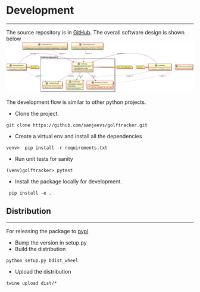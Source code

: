 # Development
---------------
The source repository is in [GitHub](https://github.com/sanjeevs/golftracker). 
The overall software design is shown below ![ArchDiagram](docs/source/images/sw_top_level.png)

The development flow is similar to other python projects.
* Clone the project.
```
git clone https://github.com/sanjeevs/golftracker.git
```
* Create a virtual env and install all the dependencies
```
venv>  pip install -r requirements.txt
```
* Run unit tests for sanity
```
(venv)golftracker> pytest
```
* Install the package locally for development.
```
 pip install -e .
```

## Distribution
------------------------
For releasing the package to [pypi](https://pypi.org/project/golftracker/)

* Bump the version in setup.py
* Build the distribution
```commandline
python setup.py bdist_wheel
```
* Upload the distribution
```commandline
twine upload dist/*
```

